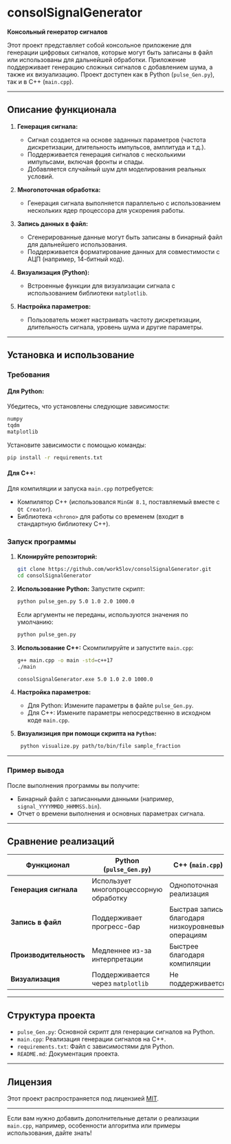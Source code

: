 # consolSignalGenerator

**Консольный генератор сигналов**

Этот проект представляет собой консольное приложение для генерации цифровых сигналов, которые могут быть записаны в файл или использованы для дальнейшей обработки. Приложение поддерживает генерацию сложных сигналов с добавлением шума, а также их визуализацию. Проект доступен как в Python (`pulse_Gen.py`), так и в C++ (`main.cpp`).

---

## Описание функционала

1. **Генерация сигнала:**
   - Сигнал создается на основе заданных параметров (частота дискретизации, длительность импульсов, амплитуда и т.д.).
   - Поддерживается генерация сигналов с несколькими импульсами, включая фронты и спады.
   - Добавляется случайный шум для моделирования реальных условий.

2. **Многопоточная обработка:**
   - Генерация сигнала выполняется параллельно с использованием нескольких ядер процессора для ускорения работы.

3. **Запись данных в файл:**
   - Сгенерированные данные могут быть записаны в бинарный файл для дальнейшего использования.
   - Поддерживается форматирование данных для совместимости с АЦП (например, 14-битный код).

4. **Визуализация (Python):**
   - Встроенные функции для визуализации сигнала с использованием библиотеки `matplotlib`.

5. **Настройка параметров:**
   - Пользователь может настраивать частоту дискретизации, длительность сигнала, уровень шума и другие параметры.

---

## Установка и использование

### Требования
#### Для Python:
Убедитесь, что установлены следующие зависимости:
```bash
numpy
tqdm
matplotlib
```

Установите зависимости с помощью команды:
```bash
pip install -r requirements.txt
```

#### Для C++:
Для компиляции и запуска `main.cpp` потребуется:
- Компилятор C++ (использовался `MinGW 8.1`, поставляемый вместе с `Qt Creator`).
- Библиотека `<chrono>` для работы со временем (входит в стандартную библиотеку C++).

### Запуск программы

1. **Клонируйте репозиторий:**
   ```bash
   git clone https://github.com/work5lov/consolSignalGenerator.git
   cd consolSignalGenerator
   ```

2. **Использование Python:**
   Запустите скрипт:
   ```bash
   python pulse_gen.py 5.0 1.0 2.0 1000.0
   ```
   Если аргументы не переданы, используются значения по умолчанию:
   ```bash
   python pulse_gen.py
   ```

3. **Использование C++:**
   Скомпилируйте и запустите `main.cpp`:
   ```bash
   g++ main.cpp -o main -std=c++17
   ./main
   ```
   ```bash
   consolSignalGenerator.exe 5.0 1.0 2.0 1000.0
   ```
   

4. **Настройка параметров:**
   - Для Python: Измените параметры в файле `pulse_Gen.py`.
   - Для C++: Измените параметры непосредственно в исходном коде `main.cpp`.

5. **Визуализиция при помощи скрипта на `Python`:**
   ```bash
    python visualize.py path/to/bin/file sample_fraction
    ```

---

### Пример вывода
После выполнения программы вы получите:
- Бинарный файл с записанными данными (например, `signal_YYYYMMDD_HHMMSS.bin`).
- Отчет о времени выполнения и основных параметрах сигнала.

---

## Сравнение реализаций

| Функционал                     | Python (`pulse_Gen.py`)                          | C++ (`main.cpp`)                               |
|--------------------------------|--------------------------------------------------|------------------------------------------------|
| **Генерация сигнала**          | Использует многопроцессорную обработку           | Однопоточная реализация                        |
| **Запись в файл**              | Поддерживает прогресс-бар                       | Быстрая запись благодаря низкоуровневым операциям |
| **Производительность**         | Медленнее из-за интерпретации                   | Быстрее благодаря компиляции                   |
| **Визуализация**               | Поддерживается через `matplotlib`               | Не поддерживается                              |

---

## Структура проекта

- `pulse_Gen.py`: Основной скрипт для генерации сигналов на Python.
- `main.cpp`: Реализация генерации сигналов на C++.
- `requirements.txt`: Файл с зависимостями для Python.
- `README.md`: Документация проекта.

---

## Лицензия

Этот проект распространяется под лицензией [MIT](LICENSE).

---

Если вам нужно добавить дополнительные детали о реализации `main.cpp`, например, особенности алгоритма или примеры использования, дайте знать!